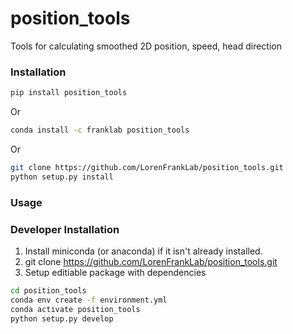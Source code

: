 # position_tools

Tools for calculating smoothed 2D position, speed, head direction

### Installation

```bash
pip install position_tools
```

Or

```bash
conda install -c franklab position_tools
```

Or

```bash
git clone https://github.com/LorenFrankLab/position_tools.git
python setup.py install
```

### Usage

### Developer Installation

1. Install miniconda (or anaconda) if it isn't already installed.
2. git clone <https://github.com/LorenFrankLab/position_tools.git>
2. Setup editiable package with dependencies

```bash
cd position_tools
conda env create -f environment.yml
conda activate position_tools
python setup.py develop
```
